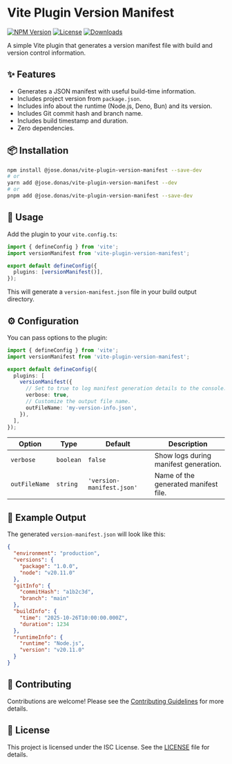 # Vite Plugin Version Manifest

[![NPM Version](https://img.shields.io/npm/v/vite-plugin-version-manifest.svg)](https://www.npmjs.com/package/@jose.donas/vite-plugin-version-manifest)
[![License](https://img.shields.io/npm/l/@jose.donas/vite-plugin-version-manifest.svg)](./LICENSE)
[![Downloads](https://img.shields.io/npm/dt/vite-plugin-version-manifest.svg)](https://www.npmjs.com/package/@jose.donas/vite-plugin-version-manifest)

A simple Vite plugin that generates a version manifest file with build and version control information.

## ✨ Features

- Generates a JSON manifest with useful build-time information.
- Includes project version from `package.json`.
- Includes info about the runtime (Node.js, Deno, Bun) and its version.
- Includes Git commit hash and branch name.
- Includes build timestamp and duration.
- Zero dependencies.

## 📦 Installation

```bash
npm install @jose.donas/vite-plugin-version-manifest --save-dev
# or
yarn add @jose.donas/vite-plugin-version-manifest --dev
# or
pnpm add @jose.donas/vite-plugin-version-manifest --save-dev
```

## 🚀 Usage

Add the plugin to your `vite.config.ts`:

```typescript
import { defineConfig } from 'vite';
import versionManifest from 'vite-plugin-version-manifest';

export default defineConfig({
  plugins: [versionManifest()],
});
```

This will generate a `version-manifest.json` file in your build output directory.

## ⚙️ Configuration

You can pass options to the plugin:

```typescript
import { defineConfig } from 'vite';
import versionManifest from 'vite-plugin-version-manifest';

export default defineConfig({
  plugins: [
    versionManifest({
      // Set to true to log manifest generation details to the console.
      verbose: true,
      // Customize the output file name.
      outFileName: 'my-version-info.json',
    }),
  ],
});
```

| Option        | Type      | Default                   | Description                           |
| ------------- | --------- | ------------------------- | ------------------------------------- |
| `verbose`     | `boolean` | `false`                   | Show logs during manifest generation. |
| `outFileName` | `string`  | `'version-manifest.json'` | Name of the generated manifest file.  |

## 📄 Example Output

The generated `version-manifest.json` will look like this:

```json
{
  "environment": "production",
  "versions": {
    "package": "1.0.0",
    "node": "v20.11.0"
  },
  "gitInfo": {
    "commitHash": "a1b2c3d",
    "branch": "main"
  },
  "buildInfo": {
    "time": "2025-10-26T10:00:00.000Z",
    "duration": 1234
  },
  "runtimeInfo": {
    "runtime": "Node.js",
    "version": "v20.11.0"
  }
}
```

## 🤝 Contributing

Contributions are welcome! Please see the [Contributing Guidelines](./CONTRIBUTING.md) for more details.

## 📝 License

This project is licensed under the ISC License. See the [LICENSE](./LICENSE) file for details.
